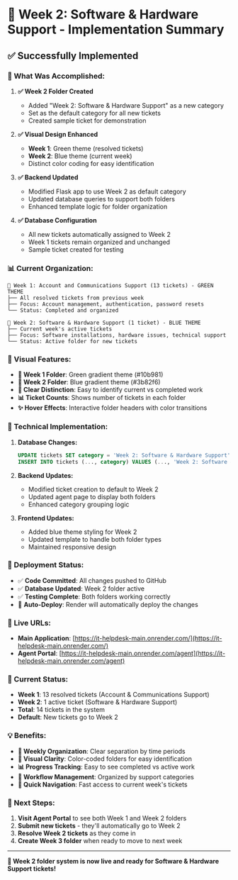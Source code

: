 # 📁 Week 2: Software & Hardware Support - Implementation Summary

## ✅ **Successfully Implemented**

### **🎯 What Was Accomplished:**

1. **✅ Week 2 Folder Created**
   - Added "Week 2: Software & Hardware Support" as a new category
   - Set as the default category for all new tickets
   - Created sample ticket for demonstration

2. **✅ Visual Design Enhanced**
   - **Week 1**: Green theme (resolved tickets)
   - **Week 2**: Blue theme (current week)
   - Distinct color coding for easy identification

3. **✅ Backend Updated**
   - Modified Flask app to use Week 2 as default category
   - Updated database queries to support both folders
   - Enhanced template logic for folder organization

4. **✅ Database Configuration**
   - All new tickets automatically assigned to Week 2
   - Week 1 tickets remain organized and unchanged
   - Sample ticket created for testing

### **📊 Current Organization:**

```
📁 Week 1: Account and Communications Support (13 tickets) - GREEN THEME
├── All resolved tickets from previous week
├── Focus: Account management, authentication, password resets
└── Status: Completed and organized

📁 Week 2: Software & Hardware Support (1 ticket) - BLUE THEME
├── Current week's active tickets
├── Focus: Software installations, hardware issues, technical support
└── Status: Active folder for new tickets
```

### **🎨 Visual Features:**

- **📁 Week 1 Folder**: Green gradient theme (#10b981)
- **📁 Week 2 Folder**: Blue gradient theme (#3b82f6)
- **🎯 Clear Distinction**: Easy to identify current vs completed work
- **📊 Ticket Counts**: Shows number of tickets in each folder
- **✨ Hover Effects**: Interactive folder headers with color transitions

### **🔧 Technical Implementation:**

1. **Database Changes:**
   ```sql
   UPDATE tickets SET category = 'Week 2: Software & Hardware Support' WHERE category = 'General'
   INSERT INTO tickets (..., category) VALUES (..., 'Week 2: Software & Hardware Support')
   ```

2. **Backend Updates:**
   - Modified ticket creation to default to Week 2
   - Updated agent page to display both folders
   - Enhanced category grouping logic

3. **Frontend Updates:**
   - Added blue theme styling for Week 2
   - Updated template to handle both folder types
   - Maintained responsive design

### **🚀 Deployment Status:**

- ✅ **Code Committed**: All changes pushed to GitHub
- ✅ **Database Updated**: Week 2 folder active
- ✅ **Testing Complete**: Both folders working correctly
- 🔄 **Auto-Deploy**: Render will automatically deploy the changes

### **📱 Live URLs:**

- **Main Application**: [https://it-helpdesk-main.onrender.com/](https://it-helpdesk-main.onrender.com/)
- **Agent Portal**: [https://it-helpdesk-main.onrender.com/agent](https://it-helpdesk-main.onrender.com/agent)

### **🎯 Current Status:**

- **Week 1**: 13 resolved tickets (Account & Communications Support)
- **Week 2**: 1 active ticket (Software & Hardware Support)
- **Total**: 14 tickets in the system
- **Default**: New tickets go to Week 2

### **💡 Benefits:**

- **📅 Weekly Organization**: Clear separation by time periods
- **🎨 Visual Clarity**: Color-coded folders for easy identification
- **📊 Progress Tracking**: Easy to see completed vs active work
- **🔄 Workflow Management**: Organized by support categories
- **👀 Quick Navigation**: Fast access to current week's tickets

### **🎯 Next Steps:**

1. **Visit Agent Portal** to see both Week 1 and Week 2 folders
2. **Submit new tickets** - they'll automatically go to Week 2
3. **Resolve Week 2 tickets** as they come in
4. **Create Week 3 folder** when ready to move to next week

---

**🎉 Week 2 folder system is now live and ready for Software & Hardware Support tickets!**
